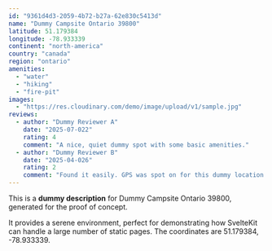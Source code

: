 ```yaml
---
id: "9361d4d3-2059-4b72-b27a-62e830c5413d"
name: "Dummy Campsite Ontario 39800"
latitude: 51.179384
longitude: -78.933339
continent: "north-america"
country: "canada"
region: "ontario"
amenities:
  - "water"
  - "hiking"
  - "fire-pit"
images:
  - "https://res.cloudinary.com/demo/image/upload/v1/sample.jpg"
reviews:
  - author: "Dummy Reviewer A"
    date: "2025-07-022"
    rating: 4
    comment: "A nice, quiet dummy spot with some basic amenities."
  - author: "Dummy Reviewer B"
    date: "2025-04-026"
    rating: 2
    comment: "Found it easily. GPS was spot on for this dummy location."
---
```


This is a **dummy description** for Dummy Campsite Ontario 39800, generated for the proof of concept.

It provides a serene environment, perfect for demonstrating how SvelteKit can handle a large number of static pages. The coordinates are 51.179384, -78.933339.
